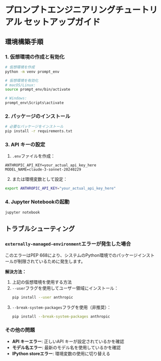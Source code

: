 # プロンプトエンジニアリングチュートリアル セットアップガイド

## 環境構築手順

### 1. 仮想環境の作成と有効化

```bash
# 仮想環境を作成
python -m venv prompt_env

# 仮想環境を有効化
# macOS/Linux:
source prompt_env/bin/activate

# Windows:
prompt_env\Scripts\activate
```

### 2. パッケージのインストール

```bash
# 必要なパッケージをインストール
pip install -r requirements.txt
```

### 3. API キーの設定

1. `.env`ファイルを作成：
```
ANTHROPIC_API_KEY=your_actual_api_key_here
MODEL_NAME=claude-3-sonnet-20240229
```

2. または環境変数として設定：
```bash
export ANTHROPIC_API_KEY="your_actual_api_key_here"
```

### 4. Jupyter Notebookの起動

```bash
jupyter notebook
```

## トラブルシューティング

### `externally-managed-environment`エラーが発生した場合

このエラーはPEP 668により、システムのPython環境でのパッケージインストールが制限されているために発生します。

**解決方法：**
1. 上記の仮想環境を使用する方法
2. `--user`フラグを使用してユーザー領域にインストール：
   ```bash
   pip install --user anthropic
   ```
3. `--break-system-packages`フラグを使用（非推奨）：
   ```bash
   pip install --break-system-packages anthropic
   ```

### その他の問題

- **API キーエラー**: 正しいAPI キーが設定されているかを確認
- **モデル名エラー**: 最新のモデル名を使用しているかを確認
- **IPython storeエラー**: 環境変数の使用に切り替える 